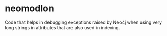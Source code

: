 # neomodlon
Code that helps in debugging exceptions raised by Neo4j when using very long strings in attributes that are also used in indexing.
